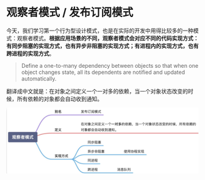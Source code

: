 # 观察者模式 / 发布订阅模式

今天，我们学习第一个行为型设计模式，也是在实际的开发中用得比较多的一种模式：观察者模式。**根据应用场景的不同，观察者模式会对应不同的代码实现方式：有同步阻塞的实现方式，也有异步非阻塞的实现方式；有进程内的实现方式，也有跨进程的实现方式**。

> Define a one-to-many dependency between objects so that when one object changes state, all its dependents are notified and updated automatically.

翻译成中文就是：在对象之间定义一个一对多的依赖，当一个对象状态改变的时候，所有依赖的对象都会自动收到通知。


![图 1](../../image/bfc0310b53d6c47fdf3c6b8e9340c0a4d72c2a5e30955ea128c9da6ecf49f912.png)  
